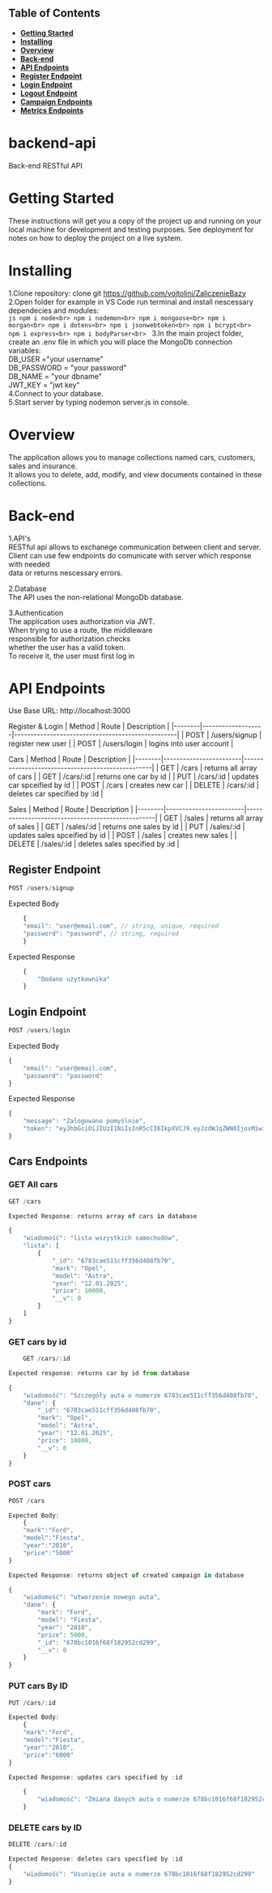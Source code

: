 
## Table of Contents
- **[Getting Started](#getting-started)**<br>
- **[Installing](#installing)**<br>
- **[Overview](#overview)**<br>
- **[Back-end](#back-end)**<br>
- **[API Endpoints](#api-endpoints)**<br>
- **[Register Endpoint](##register-endpoint)**<br>
- **[Login Endpoint](##login-endpoint)**<br>
- **[Logout Endpoint](##logout-endpoint)**<br>
- **[Campaign Endpoints](##campaign-endpoint)**<br>
- **[Metrics Endpoints](##metrics-endpoints)**<br>

# backend-api
Back-end RESTful API

# Getting Started

These instructions will get you a copy of the project up and running on your local machine for development and testing purposes. See deployment for notes on how to deploy the project on a live system.

# Installing

1.Clone repository:
    clone git https://github.com/vojtolini/ZaliczenieBazy
2.Open folder for example in VS Code run terminal and install nescessary dependecies and modules:<br>
    ```js
    npm i node<br>
    npm i nodemon<br>
    npm i mongoose<br>
    npm i morgan<br>
    npm i dotenv<br>
    npm i jsonwebtoken<br>
    npm i bcrypt<br>
    npm i express<br>
    npm i bodyParser<br>
    ```
3.In the main project folder, create an .env file in which you will place the MongoDb connection variables:<br>
    DB_USER ="your username"<br>
    DB_PASSWORD = "your password"<br>
    DB_NAME = "your dbname"<br>
    JWT_KEY = "jwt key"<br>
4.Connect to your database.<br>
5.Start server by typing nodemon server.js in console.<br>

# Overview
The application allows you to manage collections named cars, customers, sales and insurance.<br> 
It allows you to delete, add, modify, and view documents contained in these collections.

# Back-end 

1.API's<br>
    RESTful api allows to exchanege communication between client and server.<br>
    Client can use few endpoints do comunicate with server which response with needed<br> 
    data or returns nescessary errors.<br>

2.Database<br>
    The API uses the non-relational MongoDb database.<br>

3.Authentication<br>
    The application uses authorization via JWT.<br> 
    When trying to use a route, the middleware<br> 
    responsible for authorization checks<br> 
    whether the user has a valid token.<br> 
    To receive it, the user must first log in<br>

# API Endpoints
Use Base URL: http://localhost:3000

Register & Login 
| Method | Route             | Description                                      |
|--------|-------------------|--------------------------------------------------|
| POST   | /users/signup     | register new user                                |
| POST   | /users/login      | logins into user account                         |

Cars
| Method | Route                  | Description                                      |
|--------|------------------------|--------------------------------------------------|
| GET    | /cars                  | returns all array of cars                        |
| GET    | /cars/:id              | returns one car by id                            |
| PUT    | /cars/:id              | updates car spceified by id                      |
| POST   | /cars                  | creates new car                                  |
| DELETE | /cars/:id              | deletes car specified by :id                     |

Sales
| Method | Route                  | Description                                      |
|--------|------------------------|--------------------------------------------------|
| GET    | /sales                 | returns all array of sales                       |
| GET    | /sales/:id             | returns one sales by id                          |
| PUT    | /sales/:id             | updates sales spceified by id                    |
| POST   | /sales                 | creates new sales                                |
| DELETE | /sales/:id             | deletes sales specified by :id                   |



## Register Endpoint
```js
POST /users/signup
```
Expected Body 
```js
    {
    "email": "user@email.com", // string, unique, required
    "password": "password", // string, required
    }
```

Expected Response
```js
    {
        "Dodano użytkownika"
    }
```

## Login Endpoint
```js
POST /users/login
```
Expected Body
```js
{
    "email": "user@email.com",
    "password": "password"
}
```
Expected Response
```js
{
    "message": "Zalogowano pomyślnie",
    "token": "eyJhbGciOiJIUzI1NiIsInR5cCI6IkpXVCJ9.eyJzdWJqZWN0IjoxMiwidXNlcm5hbWUiOiJuZXdfdXNlcjEyMTIxMiIsImlhdCI6MTU5ODQyMDg0NywiZXhwIjoxNTk4NDI4MDQ3fQ.YyR_rrRxYaDVTt3FPM155hPwbUAEFhyaDSOWqVOD8kM"
}
```
## Cars Endpoints
### GET All cars
```js
GET /cars

Expected Response: returns array of cars in database 

{
    "wiadomość": "lista wszystkich samochodów",
    "lista": [
        {
            "_id": "6783cae511cff356d408fb70",
            "mark": "Opel",
            "model": "Astra",
            "year": "12.01.2025",
            "price": 10000,
            "__v": 0
        }
    ]
}
```
### GET cars by id
```js
    GET /cars/:id

Expected response: returns car by id from database

{
    "wiadomość": "Szczegóły auta o numerze 6783cae511cff356d408fb70",
    "dane": {
        "_id": "6783cae511cff356d408fb70",
        "mark": "Opel",
        "model": "Astra",
        "year": "12.01.2025",
        "price": 10000,
        "__v": 0
    }
}

```
### POST cars
```js
POST /cars

Expected Body: 
    {
    "mark":"Ford",
    "model":"Fiesta",
    "year":"2010",
    "price":"5000"
}

Expected Response: returns object of created campaign in database 

{
    "wiadomość": "utworzenie nowego auta",
    "dane": {
        "mark": "Ford",
        "model": "Fiesta",
        "year": "2010",
        "price": 5000,
        "_id": "678bc1016f68f182952cd299",
        "__v": 0
    }
}
```

### PUT cars By ID
```js
PUT /cars/:id

Expected Body:
    {
    "mark":"Ford",
    "model":"Fiesta",
    "year":"2010",
    "price":"6000"
}

Expected Response: updates cars specified by :id

    {
        "wiadomość": "Zmiana danych auta o numerze 678bc1016f68f182952cd299"
    }
```

### DELETE cars by ID
```js
DELETE /cars/:id

Expected Response: deletes cars specified by :id
{
    "wiadomość": "Usunięcie auta o numerze 678bc1016f68f182952cd299"
}
```
